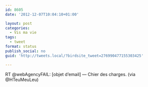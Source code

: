 ```yaml
---
id: 8605
date: '2012-12-07T10:04:10+01:00'

layout: post
categories:
  - Vis ma vie
tags:
  - tweet
format: status
publish_social: no
guid: 'http://tweets.local/?birdsite_tweet=276990477155303425'

---
```


RT @webAgencyFAIL: \[objet d’email\] — Chier des charges. (via ‏@HTeuMeuLeu)